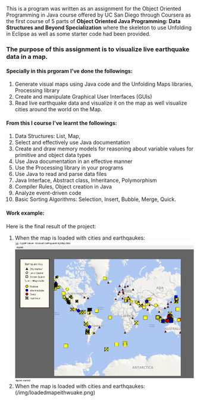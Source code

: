 This is a program was written as an assignment for the Object Oriented Programming in Java course offered by UC San Diego through Coursera as the first course of 5 parts of __Object Oriented Java Programming: Data Structures and Beyond Specialization__ where the skeleton to use Unfolding in Eclipse as well as some starter code had been provided.

### The purpose of this assignment is to visualize live earthquake data in a map. 
#### Specially in this prgoram I've done the followings:
1. Generate visual maps using Java code and the Unfolding Maps libraries, Processing library
1. Create and manipulate Graphical User Interfaces (GUIs)
1. Read live earthquake data and visualize it on the map as well visualize cities around the world on the Map.



#### From this I course I've learnt the followings:
1. Data Structures: List, Map, 
1. Select and effectively use Java documentation
1. Create and draw memory models for reasoning about variable values for primitive and object data types
1. Use Java documentation in an effective manner
1. Use the Processing library in your programs
1. Use Java to read and parse data files
1. Java Interface, Abstract class, Inheritance, Polymorphism
1. Compiler Rules, Object creation in Java
1. Analyze event-driven code
1. Basic Sorting Algorithms:  Selection, Insert, Bubble, Merge, Quick. 
 

#### Work example:
Here is the final result of the project:
1. When the map is loaded with cities and earthqaukes: ![GitHub Logo](/img/loadedmapeithwuake.png)
1. When the map is loaded with cities and earthqaukes: (/img/loadedmapeithwuake.png)
